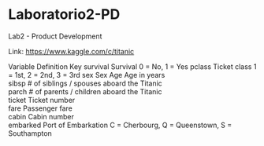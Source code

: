 # Laboratorio2-PD
Lab2 - Product Development

Link: https://www.kaggle.com/c/titanic 

Variable	Definition	        Key
survival	Survival	        0 = No, 1 = Yes
pclass	    Ticket class	    1 = 1st, 2 = 2nd, 3 = 3rd
sex	        Sex	
Age	        Age in years	
sibsp	    # of siblings / spouses aboard the Titanic	
parch	    # of parents / children aboard the Titanic	
ticket	    Ticket number	
fare	    Passenger fare	
cabin	    Cabin number	
embarked	Port of Embarkation	C = Cherbourg, Q = Queenstown, S = Southampton
